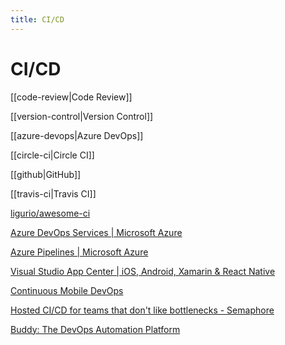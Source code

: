 ```yaml
---
title: CI/CD
---
```


# CI/CD

[[code-review|Code Review]]

[[version-control|Version Control]]

[[azure-devops|Azure DevOps]]

[[circle-ci|Circle CI]]

[[github|GitHub]]

[[travis-ci|Travis CI]]

[ligurio/awesome-ci](https://github.com/ligurio/awesome-ci)

[Azure DevOps Services | Microsoft Azure](https://dev.azure.com/)

[Azure Pipelines | Microsoft Azure](https://azure.microsoft.com/en-us/services/devops/pipelines/)

[Visual Studio App Center | iOS, Android, Xamarin & React Native](https://appcenter.ms/)

[Continuous Mobile DevOps](https://useappflow.com/)

[Hosted CI/CD for teams that don't like bottlenecks - Semaphore](https://semaphoreci.com/)

[Buddy: The DevOps Automation Platform](https://buddy.works/)
